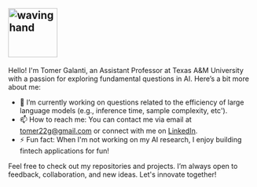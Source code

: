 ## <img src="https://media.tenor.com/W8DLm-mqJ8oAAAAi/cute.gif" alt="waving hand" width="100px">



Hello! I'm Tomer Galanti, an Assistant Professor at Texas A&M University with a passion for exploring fundamental questions in AI. Here’s a bit more about me:

- 🌱 I’m currently working on questions related to the efficiency of large language models (e.g., inference time, sample complexity, etc').
- 📫 How to reach me: You can contact me via email at tomer22g@gmail.com or connect with me on [LinkedIn](https://www.linkedin.com/in/tomer-galanti).
- ⚡ Fun fact: When I'm not working on my AI research, I enjoy building fintech applications for fun!

Feel free to check out my repositories and projects. I’m always open to feedback, collaboration, and new ideas. Let's innovate together!

